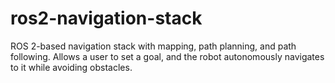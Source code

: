 # ros2-navigation-stack
ROS 2-based navigation stack with mapping, path planning, and path following. Allows a user to set a goal, and the robot autonomously navigates to it while avoiding obstacles.
